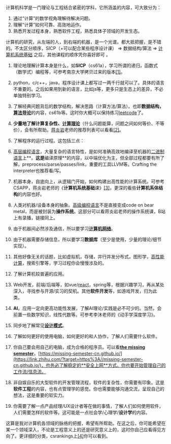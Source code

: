 计算机科学是一门理论与工程结合紧密的学科，它所涵盖的内容，可大致分为：

1. 通过“计算”的数学视角理解待解决问题。
2. 理解“计算”如何可靠、高效地运作。
3. 熟悉开发过程本身，熟悉软件工程，熟悉具体子领域的开发生态。

计算机的研究，从左端的人，到右端的机器，是一个光谱。都大抵把握，是不错的。不太区分顺序，SICP（+可以配合某些程序设计课） => 数据结构/算法 => [计算机系统基础](https://www.zhihu.com/search?q=%E8%AE%A1%E7%AE%97%E6%9C%BA%E7%B3%BB%E7%BB%9F%E5%9F%BA%E7%A1%80&search_source=Entity&hybrid_search_source=Entity&hybrid_search_extra=%7B%22sourceType%22%3A%22answer%22%2C%22sourceId%22%3A3054321658%7D) 之后，其他课程的顺序凭你喜好即可 。

1. 理论地理解计算本身是什么，如**SICP**（cs61a），学习所谓的递归，函数式（数学式）编程等，可参考南京大学拷贝过来的版本[[1]](#ref_1)。

1. python，c/c++，java，程序设计课上都写过一两千行就可以了。具体的语言不重要的。之后如果用到新的语言，比如js等，更多只是生态上的差异，不必单独特别学习。

3. 了解经典问题背后的数学结构，解决思路（计算方法/算法）。也即**数据结构，**[**算法导论**](https://www.zhihu.com/search?q=%E7%AE%97%E6%B3%95%E5%AF%BC%E8%AE%BA&search_source=Entity&hybrid_search_source=Entity&hybrid_search_extra=%7B%22sourceType%22%3A%22answer%22%2C%22sourceId%22%3A3054321658%7D)的内容，cs61b等。这时你大概可以保持练习[leetcode](https://www.zhihu.com/search?q=leetcode&search_source=Entity&hybrid_search_source=Entity&hybrid_search_extra=%7B%22sourceType%22%3A%22answer%22%2C%22sourceId%22%3A3054321658%7D)了。

1. **少量地了解计算复杂性、**[**计算理论**](https://www.zhihu.com/search?q=%E8%AE%A1%E7%AE%97%E7%90%86%E8%AE%BA&search_source=Entity&hybrid_search_source=Entity&hybrid_search_extra=%7B%22sourceType%22%3A%22answer%22%2C%22sourceId%22%3A3054321658%7D)（什么问题能算，问题之间如何等价、不等价），会有所帮助。[蒋炎岩](https://www.zhihu.com/search?q=%E8%92%8B%E7%82%8E%E5%B2%A9&search_source=Entity&hybrid_search_source=Entity&hybrid_search_extra=%7B%22sourceType%22%3A%22answer%22%2C%22sourceId%22%3A3054321658%7D)老师的推荐列表可以看看[[2]](#ref_2)。

5. 了解程序的运行过程。这包括三点：

1. [高层编程语言](https://www.zhihu.com/search?q=%E9%AB%98%E5%B1%82%E7%BC%96%E7%A8%8B%E8%AF%AD%E8%A8%80&search_source=Entity&hybrid_search_source=Entity&hybrid_search_extra=%7B%22sourceType%22%3A%22answer%22%2C%22sourceId%22%3A3054321658%7D)，大量复杂的语言特性，是如何准确高效地编译至机器的[二进制语言](https://www.zhihu.com/search?q=%E4%BA%8C%E8%BF%9B%E5%88%B6%E8%AF%AD%E8%A8%80&search_source=Entity&hybrid_search_source=Entity&hybrid_search_extra=%7B%22sourceType%22%3A%22answer%22%2C%22sourceId%22%3A3054321658%7D)上**。**这是**编译原理**的内容，以中端优化为主，但全部过程都要有所了解，preprocess/parse/passes/link，重要的工具LLVM等。Crafting the interpreter也推荐看/写。
2. 机器本身，自底向上，从逻辑门开始，如何构建出高性能的计算系统。可参考CSAPP，蒋炎岩老师的《**计算机系统基础**课》[[3]](#ref_3)，更深的看些**计算机系体结构**的内容也好。
3. 人类对机器/设备本身的抽象。[高级编程语言](https://www.zhihu.com/search?q=%E9%AB%98%E7%BA%A7%E7%BC%96%E7%A8%8B%E8%AF%AD%E8%A8%80&search_source=Entity&hybrid_search_source=Entity&hybrid_search_extra=%7B%22sourceType%22%3A%22answer%22%2C%22sourceId%22%3A3054321658%7D)不是直接变成code on bear metal，而是被封装为**操作系统**。这部分可以看蒋炎岩老师的操作系统课，B站上有录播，链接同上。
4. 由于机器间必然涉及通信，所以要学习[**计算机网络**](https://www.zhihu.com/search?q=%E8%AE%A1%E7%AE%97%E6%9C%BA%E7%BD%91%E7%BB%9C&search_source=Entity&hybrid_search_source=Entity&hybrid_search_extra=%7B%22sourceType%22%3A%22answer%22%2C%22sourceId%22%3A3054321658%7D)。
5. 由于机器需要存储信息，所以要学习**数据库**（至少是使用，少量的理论/细节实现）。
6. 其他好像无关的话题，比如虚拟机，存储，并行并发分布式，图形学，[高性能计算](https://www.zhihu.com/search?q=%E9%AB%98%E6%80%A7%E8%83%BD%E8%AE%A1%E7%AE%97&search_source=Entity&hybrid_search_source=Entity&hybrid_search_extra=%7B%22sourceType%22%3A%22answer%22%2C%22sourceId%22%3A3054321658%7D)，搜索引擎等，学习过程你会慢慢涉及的。

7. 了解计算机较普遍的应用。

1. Web开发，前端/后端等，如vue/[react](https://www.zhihu.com/search?q=react&search_source=Entity&hybrid_search_source=Entity&hybrid_search_extra=%7B%22sourceType%22%3A%22answer%22%2C%22sourceId%22%3A3054321658%7D)，spring等，根据兴趣学习，再从某处深入，寻找参与开源/实习的契机。其他**软件开发**等，如游戏开发，归为此类。
2. **AI**。应用一定向更高功能性发展，了解AI理论/实践是必不可少的。当然，会前置一些数学知识，线性代数等。可参考李沐老师的《动手学深度学习》。
3. 同步地了解常见[**设计模式**](https://www.zhihu.com/search?q=%E8%AE%BE%E8%AE%A1%E6%A8%A1%E5%BC%8F&search_source=Entity&hybrid_search_source=Entity&hybrid_search_extra=%7B%22sourceType%22%3A%22answer%22%2C%22sourceId%22%3A3054321658%7D)。

9. 了解如何更好的使用电脑，如何更好的和人协作，了解人们需要什么软件。

1. 你自己要会用自己的电脑，成为合格的程序员。可以看[**the missing semester**](https://www.zhihu.com/search?q=the%20missing%20semester&search_source=Entity&hybrid_search_source=Entity&hybrid_search_extra=%7B%22sourceType%22%3A%22answer%22%2C%22sourceId%22%3A3054321658%7D)，[https://missing-semester-cn.github.io/](https://link.zhihu.com/?target=https%3A//missing-semester-cn.github.io/)，也务必了解稳定的**安全上网**方式。你也要开始管理自己的工作流/信息流。
2. 非自娱自乐的大型软件的开发管理流程，软件的复杂性，你需要有印象。这是**软件工程**的内容，也有点管理学的感觉。你也需要能够沟通交流，呈现自己的想法，这是重要的软实力。
3. 你需要了解一点产品经理/UX设计者等在做的事情，了解人们如何使用软件，人们需要怎样的软件等。这可能是一点社会学/心理学/**设计学**的内容。

这算是我对计算机各领域的脉络的把握，希望有所帮助。在这之后，你可能希望在某一个领域深入，不论是工程意义上的还是研究意义上的，这时你自己应看得见方向了。更详细的分类，csrankings上[[4]](#ref_4)你可以看到。